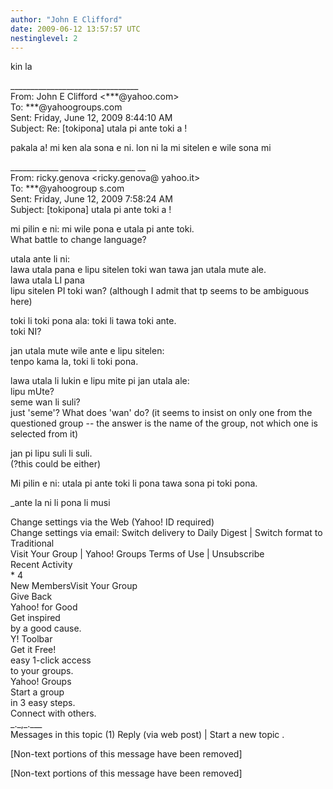 ```yaml
---
author: "John E Clifford"
date: 2009-06-12 13:57:57 UTC
nestinglevel: 2
---
```

kin la  
  
  
  
  
\_\_\_\_\_\_\_\_\_\_\_\_\_\_\_\_\_\_\_\_\_\_\_\_\_\_\_\_\_\_\_\_  
From: John E Clifford <\*\*\*@yahoo.com>  
To: \*\*\*@yahoogroups.com  
Sent: Friday, June 12, 2009 8:44:10 AM  
Subject: Re: \[tokipona\] utala pi ante toki a !  
  
  
  
  
  
pakala a! mi ken ala sona e ni. lon ni la mi sitelen e wile sona mi  
  
\_\_\_\_\_\_\_\_\_\_\_\_ \_\_\_\_\_\_\_\_\_ \_\_\_\_\_\_\_\_\_ \_\_  
From: ricky.genova <ricky.genova@ yahoo.it>  
To: \*\*\*@yahoogroup s.com  
Sent: Friday, June 12, 2009 7:58:24 AM  
Subject: \[tokipona\] utala pi ante toki a !  
  
mi pilin e ni: mi wile pona e utala pi ante toki.  
What battle to change language?  
  
utala ante li ni:  
lawa utala pana e lipu sitelen toki wan tawa jan utala mute ale.  
lawa utala LI pana  
lipu sitelen PI toki wan? (although I admit that tp seems to be ambiguous here)  
  
toki li toki pona ala: toki li tawa toki ante.  
toki NI?  
  
jan utala mute wile ante e lipu sitelen:  
tenpo kama la, toki li toki pona.  
  
lawa utala li lukin e lipu mite pi jan utala ale:  
lipu mUte?  
seme wan li suli?  
just 'seme'? What does 'wan' do? (it seems to insist on only one from the questioned group -- the answer is the name of the group, not which one is selected from it)  
  
jan pi lipu suli li suli.  
(?this could be either)  
  
Mi pilin e ni: utala pi ante toki li pona tawa sona pi toki pona.  
  
\_ante la ni li pona li musi  
  
Change settings via the Web (Yahoo! ID required)  
Change settings via email: Switch delivery to Daily Digest | Switch format to Traditional  
Visit Your Group | Yahoo! Groups Terms of Use | Unsubscribe  
Recent Activity  
\* 4  
New MembersVisit Your Group  
Give Back  
Yahoo! for Good  
Get inspired  
by a good cause.  
Y! Toolbar  
Get it Free!  
easy 1-click access  
to your groups.  
Yahoo! Groups  
Start a group  
in 3 easy steps.  
Connect with others.  
\_.\_,\_.\_\_\_  
Messages in this topic (1) Reply (via web post) | Start a new topic .  
  
\[Non-text portions of this message have been removed\]  
  
  
  
  
  
  
  
\[Non-text portions of this message have been removed\]